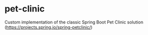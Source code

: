 # pet-clinic
Custom implementation of the classic Spring Boot Pet Clinic solution (https://projects.spring.io/spring-petclinic/)
